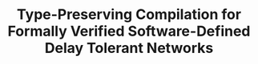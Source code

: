 ---
title: Type-Preserving Compilation for Formally Verified Software-Defined Delay Tolerant Networks
authors: Jan-Paul Ramos-Dávila
type: 
category: conference
conf: CPP
in: "Certified Programs and Proofs"
year: 2025
month: 
dates: 
pages: In Submission
---